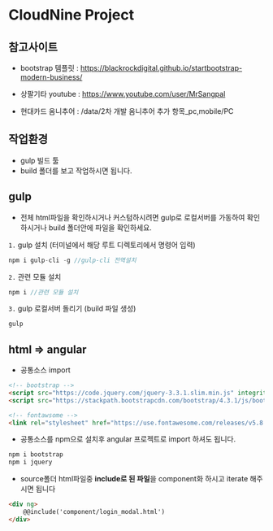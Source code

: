 # CloudNine Project

## 참고사이트

- bootstrap 템플릿 : https://blackrockdigital.github.io/startbootstrap-modern-business/

- 상팔기타 youtube : https://www.youtube.com/user/MrSangpal

- 현대카드 옴니추어 : /data/2차 개발 옴니추어 추가 항목_pc,mobile/PC

## 작업환경
- gulp 빌드 툴
- build 폴더를 보고 작업하시면 됩니다.

## gulp
+ 전체 html파일을 확인하시거나 커스텀하시려면 gulp로 로컬서버를 가동하여 확인하시거나 build 폴더안에 파일을 확인하세요.

`1.` gulp 설치 (터미널에서 해당 루트 디렉토리에서 명령어 입력)
```js
npm i gulp-cli -g //gulp-cli 전역설치 
```

`2.` 관련 모듈 설치
```js
npm i //관련 모듈 설치
```

`3.` gulp 로컬서버 돌리기 (build 파일 생성)
```js
gulp
```

## html => angular

- 공통소스 import
```html
<!-- bootstrap -->
<script src="https://code.jquery.com/jquery-3.3.1.slim.min.js" integrity="sha384-q8i/X+965DzO0rT7abK41JStQIAqVgRVzpbzo5smXKp4YfRvH+8abtTE1Pi6jizo" crossorigin="anonymous"></script>  
<script src="https://stackpath.bootstrapcdn.com/bootstrap/4.3.1/js/bootstrap.min.js" integrity="sha384-JjSmVgyd0p3pXB1rRibZUAYoIIy6OrQ6VrjIEaFf/nJGzIxFDsf4x0xIM+B07jRM" crossorigin="anonymous"></script>

<!-- fontawsome -->
<link rel="stylesheet" href="https://use.fontawesome.com/releases/v5.8.1/css/all.css" integrity="sha384-50oBUHEmvpQ+1lW4y57PTFmhCaXp0ML5d60M1M7uH2+nqUivzIebhndOJK28anvf" crossorigin="anonymous">
```

- 공통소스를 npm으로 설치후 angular 프로젝트로 import 하셔도 됩니다. 
```js
npm i bootstrap
npm i jquery
```

- source폴더 html파일중 **include로 된 파일**을 component화 하시고 iterate 해주시면 됩니다
```html
<div ng>
    @@include('component/login_modal.html')
</div>
```
